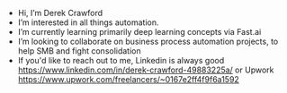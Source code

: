 - Hi, I’m Derek Crawford
- I’m interested in all things automation. 
- I’m currently learning primarily deep learning concepts via Fast.ai
- I’m looking to collaborate on business process automation projects, to help SMB and fight consolidation
- If you'd like to reach out to me, Linkedin is always good https://www.linkedin.com/in/derek-crawford-49883225a/ or Upwork https://www.upwork.com/freelancers/~0167e2ff4f9f6a1592

<!---
DeCraw4/DeCraw4 is a ✨ special ✨ repository because its `README.md` (this file) appears on your GitHub profile.
You can click the Preview link to take a look at your changes.
--->

